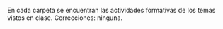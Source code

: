 En cada carpeta se encuentran las actividades formativas de los temas vistos en clase.
Correcciones: ninguna.
